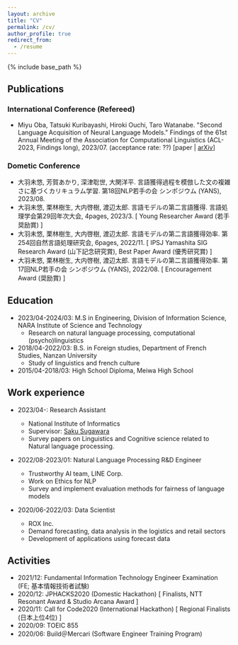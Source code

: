 ```yaml
---
layout: archive
title: "CV"
permalink: /cv/
author_profile: true
redirect_from:
  - /resume
---
```


{% include base_path %}

## Publications
### International Conference (Refereed)
* Miyu Oba, Tatsuki Kuribayashi, Hiroki Ouchi, Taro Watanabe. "Second Language Acquisition of Neural Language Models." Findings of the 61st Annual Meeting of the Association for Computational Linguistics (ACL-2023, Findings long), 2023/07. (acceptance rate: ??) \[paper \| [arXiv](https://arxiv.org/abs/2306.02920)\]

### Dometic Conference
* 大羽未悠, 芳賀あかり, 深津聡世, 大関洋平. 言語獲得過程を模倣した文の複雑さに基づくカリキュラム学習. 第18回NLP若手の会 シンポジウム (YANS), 2023/08.
* 大羽未悠, 栗林樹生, 大内啓樹, 渡辺太郎. 言語モデルの第二言語獲得. 言語処理学会第29回年次大会, 4pages, 2023/3. \[ Young Researcher Award (若手奨励賞) \]
* 大羽未悠, 栗林樹生, 大内啓樹, 渡辺太郎. 言語モデルの第二言語獲得効率. 第254回自然言語処理研究会, 6pages, 2022/11. \[ IPSJ Yamashita SIG Research Award (山下記念研究賞), Best Paper Award (優秀研究賞) \]
* 大羽未悠, 栗林樹生, 大内啓樹, 渡辺太郎. 言語モデルの第二言語獲得効率. 第17回NLP若手の会 シンポジウム (YANS), 2022/08. \[ Encouragement Award (奨励賞) \]

## Education
* 2023/04-2024/03: M.S in Engineering, Division of Information Science, NARA Institute of Science and Technology
  * Research on natural language processing, computational (psycho)linguistics
* 2018/04-2022/03: B.S. in Foreign studies, Department of French Studies, Nanzan University
  * Study of linguistics and french culture
* 2015/04-2018/03: High School Diploma, Meiwa High School

## Work experience
* 2023/04-: Research Assistant
  * National Institute of Informatics
  * Supervisor: [Saku Sugawara](https://penzant.net/)
  * Survey papers on Linguistics and Cognitive science related to Natural language processing.

* 2022/08-2023/01: Natural Language Processing R&D Engineer
  * Trustworthy AI team, LINE Corp.
  * Work on Ethics for NLP
  * Survey and implement evaluation methods for fairness of language models

* 2020/06-2022/03: Data Scientist
  * ROX Inc.
  * Demand forecasting, data analysis in the logistics and retail sectors
  * Development of applications using forecast data
  
## Activities
* 2021/12: Fundamental Information Technology Engineer Examination (FE; 基本情報技術者試験)
* 2020/12: JPHACKS2020 (Domestic Hackathon) \[ Finalists, NTT Resonant Award & Studio Arcana Award \]
* 2020/11: Call for Code2020 (International Hackathon) \[ Regional Finalists (日本上位4位) \]
* 2020/09: TOEIC 855
* 2020/06: Build＠Mercari (Software Engineer Training Program)
